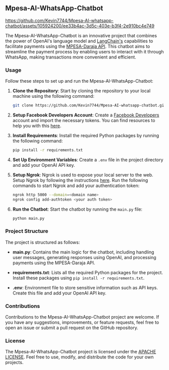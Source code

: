 ## Mpesa-AI-WhatsApp-Chatbot


https://github.com/Kevin7744/Mpesa-AI-whatsapp-chatbot/assets/105924200/ee33b4ac-3d5c-403e-b3f4-2e910bc4e749



The Mpesa-AI-WhatsApp-Chatbot is an innovative project that combines the power of OpenAI's language model and [LangChain's](https://python.langchain.com/docs/get_started/introduction/) capabilities to facilitate payments using the [MPESA-Daraja API](https://developer.safaricom.co.ke/). This chatbot aims to streamline the payment process by enabling users to interact with it through WhatsApp, making transactions more convenient and efficient.

### Usage

Follow these steps to set up and run the Mpesa-AI-WhatsApp-Chatbot:

1. **Clone the Repository**: Start by cloning the repository to your local machine using the following command:

    ```bash
    git clone https://github.com/Kevin7744/Mpesa-AI-whatsapp-chatbot.git
    ```

2. **Setup Facebook Developers Account**: Create a [Facebook Developers](https://developers.facebook.com/) account and import the necessary tokens. You can find resources to help you with this [here](https://youtu.be/3YPeh-3AFmM?si=fZh_jG_-2pQFcS-_).

3. **Install Requirements**: Install the required Python packages by running the following command:

    ```bash
    pip install -r requirements.txt
    ```

4. **Set Up Environment Variables**: Create a `.env` file in the project directory and add your OpenAI API key.

5. **Setup Ngrok**: Ngrok is used to expose your local server to the web. Setup Ngrok by following the instructions [here](https://dashboard.ngrok.com/get-started/setup/windows). Run the following commands to start Ngrok and add your authentication token:

    ```bash
    ngrok http 5000 --domain=<domain name>
    ngrok config add-authtoken <your auth token>
    ```

6. **Run the Chatbot**: Start the chatbot by running the `main.py` file:

    ```bash
    python main.py
    ```

### Project Structure

The project is structured as follows:

- **main.py**: Contains the main logic for the chatbot, including handling user messages, generating responses using OpenAI, and processing payments using the MPESA-Daraja API.

- **requirements.txt**: Lists all the required Python packages for the project. Install these packages using `pip install -r requirements.txt`.

- **.env**: Environment file to store sensitive information such as API keys. Create this file and add your OpenAI API key.

### Contributions

Contributions to the Mpesa-AI-WhatsApp-Chatbot project are welcome. If you have any suggestions, improvements, or feature requests, feel free to open an issue or submit a pull request on the GitHub repository.

### License

The Mpesa-AI-WhatsApp-Chatbot project is licensed under the [APACHE LICENSE](LICENSE). Feel free to use, modify, and distribute the code for your own projects.
